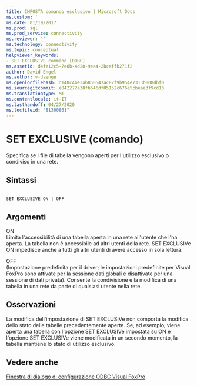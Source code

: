 ```yaml
---
title: IMPOSTA comando esclusivo | Microsoft Docs
ms.custom: ''
ms.date: 01/19/2017
ms.prod: sql
ms.prod_service: connectivity
ms.reviewer: ''
ms.technology: connectivity
ms.topic: conceptual
helpviewer_keywords:
- SET EXCLUSIVE command [ODBC]
ms.assetid: d4fe12c5-7e8b-4d20-9ea4-2bcaffb271f2
author: David-Engel
ms.author: v-daenge
ms.openlocfilehash: d140c4be3ab850547ac82f9b954e7313b008dbf0
ms.sourcegitcommit: e042272a38fb646df05152c676e5cbeae3f9cd13
ms.translationtype: MT
ms.contentlocale: it-IT
ms.lasthandoff: 04/27/2020
ms.locfileid: "81300861"
---
```

# <a name="set-exclusive-command"></a>SET EXCLUSIVE (comando)
Specifica se i file di tabella vengono aperti per l'utilizzo esclusivo o condiviso in una rete.  
  
## <a name="syntax"></a>Sintassi  
  
```  
  
SET EXCLUSIVE ON | OFF  
```  
  
## <a name="arguments"></a>Argomenti  
 ON  
 Limita l'accessibilità di una tabella aperta in una rete all'utente che l'ha aperta. La tabella non è accessibile ad altri utenti della rete. SET EXCLUSIVe ON impedisce anche a tutti gli altri utenti di avere accesso in sola lettura.  
  
 OFF  
 (Impostazione predefinita per il driver; le impostazioni predefinite per Visual FoxPro sono attivate per la sessione dati globali e disattivate per una sessione di dati privata). Consente la condivisione e la modifica di una tabella in una rete da parte di qualsiasi utente nella rete.  
  
## <a name="remarks"></a>Osservazioni  
 La modifica dell'impostazione di SET EXCLUSIVe non comporta la modifica dello stato delle tabelle precedentemente aperte. Se, ad esempio, viene aperta una tabella con l'opzione SET EXCLUSIVe impostata su ON e l'opzione SET EXCLUSIVe viene modificata in un secondo momento, la tabella mantiene lo stato di utilizzo esclusivo.  
  
## <a name="see-also"></a>Vedere anche  
 [Finestra di dialogo di configurazione ODBC Visual FoxPro](../../odbc/microsoft/odbc-visual-foxpro-setup-dialog-box.md)
